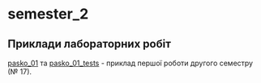 # semester_2

## Приклади лабораторних робіт

[pasko_01](https://github.com/Emocorez/semester_2/tree/main/Projects_v2/pasko_01) та [pasko_01_tests](https://github.com/Emocorez/semester_2/tree/main/Projects_v2/pasko_01_test) - приклад першої роботи другого семестру (№ 17).

